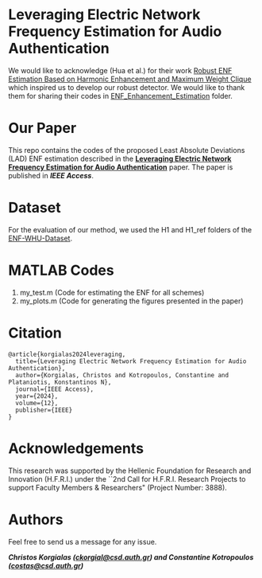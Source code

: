 # Leveraging Electric Network Frequency Estimation for Audio Authentication

We would like to acknowledge (Hua et al.) for their work [Robust ENF Estimation Based on Harmonic Enhancement and Maximum Weight Clique](https://ieeexplore.ieee.org/abstract/document/9494518) which inspired us to develop our robust detector. We would like to thank them for sharing their codes in [ENF_Enhancement_Estimation](https://github.com/ghua-ac/ENF-WHU-Dataset/tree/master/ENF_Enhancement_Estimation) folder. 

# Our Paper

This repo contains the codes of the proposed Least Absolute Deviations (LAD) ENF estimation described in the [**Leveraging Electric Network Frequency Estimation for Audio Authentication**](https://ieeexplore.ieee.org/document/10399641) paper. The paper is published in ***IEEE Access***.

# Dataset

For the evaluation of our method, we used the H1 and H1_ref folders of the [ENF-WHU-Dataset](https://github.com/ghuawhu/ENF-WHU-Dataset/tree/master/ENF-WHU-Dataset).

# MATLAB Codes

1. my_test.m (Code for estimating the ENF for all schemes)
2. my_plots.m (Code for generating the figures presented in the paper)

# Citation

```
@article{korgialas2024leveraging,
  title={Leveraging Electric Network Frequency Estimation for Audio Authentication},
  author={Korgialas, Christos and Kotropoulos, Constantine and Plataniotis, Konstantinos N},
  journal={IEEE Access},
  year={2024},
  volume={12},
  publisher={IEEE}
}
```

# Acknowledgements

This research was supported by the Hellenic Foundation for Research and Innovation (H.F.R.I.) under the ``2nd Call for H.F.R.I. Research Projects to support Faculty Members & Researchers" (Project Number: 3888).

# Authors

Feel free to send us a message for any issue.

***Christos Korgialas (ckorgial@csd.auth.gr) and Constantine Kotropoulos (costas@csd.auth.gr)***
